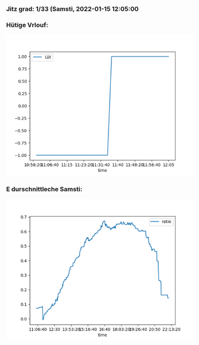 ### Jitz grad: 1/33 (Samsti, 2022-01-15 12:05:00

### Hütige Vrlouf:
![Graph](Today.png)

### E durschnittleche Samsti:
![Graph](Samsti.png)